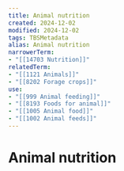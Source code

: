 ```yaml
---
title: Animal nutrition
created: 2024-12-02
modified: 2024-12-02
tags: TBSMetadata
alias: Animal nutrition
narrowerTerm:
- "[[14703 Nutrition]]"
relatedTerm:
- "[[1121 Animals]]"
- "[[8202 Forage crops]]"
use:
- "[[999 Animal feeding]]"
- "[[8193 Foods for animal]]"
- "[[1005 Animal food]]"
- "[[1002 Animal feeds]]"
---
```

# Animal nutrition
